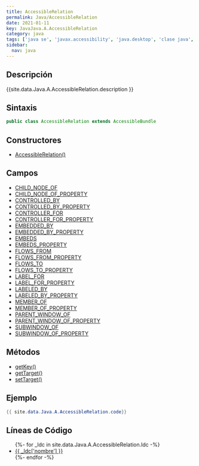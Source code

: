 ```yaml
---
title: AccessibleRelation
permalink: Java/AccessibleRelation
date: 2021-01-11
key: JavaJava.A.AccessibleRelation
category: java
tags: ['java se', 'javax.accessibility', 'java.desktop', 'clase java', 'Java 1.3']
sidebar: 
  nav: java
---
```


## Descripción
{{site.data.Java.A.AccessibleRelation.description }}

## Sintaxis
~~~java
public class AccessibleRelation extends AccessibleBundle
~~~

## Constructores
* [AccessibleRelation()](/Java/AccessibleRelation/AccessibleRelation/)

## Campos
* [CHILD_NODE_OF](/Java/AccessibleRelation/CHILD_NODE_OF)
* [CHILD_NODE_OF_PROPERTY](/Java/AccessibleRelation/CHILD_NODE_OF_PROPERTY)
* [CONTROLLED_BY](/Java/AccessibleRelation/CONTROLLED_BY)
* [CONTROLLED_BY_PROPERTY](/Java/AccessibleRelation/CONTROLLED_BY_PROPERTY)
* [CONTROLLER_FOR](/Java/AccessibleRelation/CONTROLLER_FOR)
* [CONTROLLER_FOR_PROPERTY](/Java/AccessibleRelation/CONTROLLER_FOR_PROPERTY)
* [EMBEDDED_BY](/Java/AccessibleRelation/EMBEDDED_BY)
* [EMBEDDED_BY_PROPERTY](/Java/AccessibleRelation/EMBEDDED_BY_PROPERTY)
* [EMBEDS](/Java/AccessibleRelation/EMBEDS)
* [EMBEDS_PROPERTY](/Java/AccessibleRelation/EMBEDS_PROPERTY)
* [FLOWS_FROM](/Java/AccessibleRelation/FLOWS_FROM)
* [FLOWS_FROM_PROPERTY](/Java/AccessibleRelation/FLOWS_FROM_PROPERTY)
* [FLOWS_TO](/Java/AccessibleRelation/FLOWS_TO)
* [FLOWS_TO_PROPERTY](/Java/AccessibleRelation/FLOWS_TO_PROPERTY)
* [LABEL_FOR](/Java/AccessibleRelation/LABEL_FOR)
* [LABEL_FOR_PROPERTY](/Java/AccessibleRelation/LABEL_FOR_PROPERTY)
* [LABELED_BY](/Java/AccessibleRelation/LABELED_BY)
* [LABELED_BY_PROPERTY](/Java/AccessibleRelation/LABELED_BY_PROPERTY)
* [MEMBER_OF](/Java/AccessibleRelation/MEMBER_OF)
* [MEMBER_OF_PROPERTY](/Java/AccessibleRelation/MEMBER_OF_PROPERTY)
* [PARENT_WINDOW_OF](/Java/AccessibleRelation/PARENT_WINDOW_OF)
* [PARENT_WINDOW_OF_PROPERTY](/Java/AccessibleRelation/PARENT_WINDOW_OF_PROPERTY)
* [SUBWINDOW_OF](/Java/AccessibleRelation/SUBWINDOW_OF)
* [SUBWINDOW_OF_PROPERTY](/Java/AccessibleRelation/SUBWINDOW_OF_PROPERTY)

## Métodos
* [getKey()](/Java/AccessibleRelation/getKey)
* [getTarget()](/Java/AccessibleRelation/getTarget)
* [setTarget()](/Java/AccessibleRelation/setTarget)

## Ejemplo
~~~java
{{ site.data.Java.A.AccessibleRelation.code}}
~~~

## Líneas de Código
<ul>
{%- for _ldc in site.data.Java.A.AccessibleRelation.ldc -%}
   <li>
       <a href="{{_ldc['url'] }}">{{ _ldc['nombre'] }}</a>
   </li>
{%- endfor -%}
</ul>
